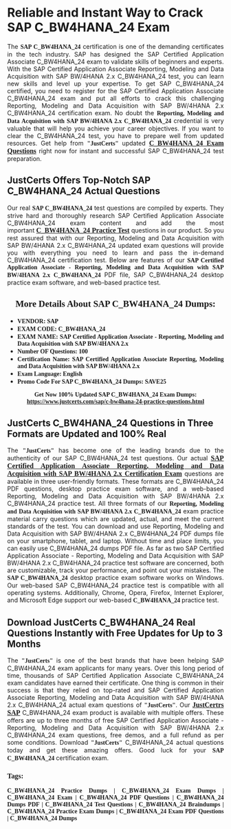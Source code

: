 <h1><strong>Reliable and Instant Way to Crack SAP C_BW4HANA_24 Exam</strong></h1>

<p style="text-align: justify;">The <span style="font-family:Georgia,serif;"><strong>SAP C_BW4HANA_24</strong></span> certification is one of the demanding certificates in the tech industry. SAP has designed the SAP Certified Application Associate C_BW4HANA_24 exam to validate skills of beginners and experts. With the SAP Certified Application Associate Reporting, Modeling and Data Acquisition with SAP BW/4HANA 2.x C_BW4HANA_24 test, you can learn new skills and level up your expertise. To get SAP C_BW4HANA_24 certified, you need to register for the SAP Certified Application Associate C_BW4HANA_24 exam and put all efforts to crack this challenging Reporting, Modeling and Data Acquisition with SAP BW/4HANA 2.x C_BW4HANA_24 certification exam. No doubt the <span style="font-family:Georgia,serif;"><strong>Reporting, Modeling and Data Acquisition with SAP BW/4HANA 2.x C_BW4HANA_24</strong></span> credential is very valuable that will help you achieve your career objectives. If you want to clear the C_BW4HANA_24 test, you have to prepare well from updated resources. Get help from <span style="font-size:14px;"><span style="font-family:Georgia,serif;"><strong>"JustCerts"</strong></span></span> updated <a href="https://www.justcerts.com/sap/c-bw4hana-24-practice-questions.html"><span style="font-size:16px;"><span style="font-family:Georgia,serif;"><strong>C_BW4HANA_24 Exam Questions</strong></span></span></a> right now for instant and successful SAP C_BW4HANA_24 test preparation.</p>

<h2><strong>JustCerts Offers Top-Notch SAP C_BW4HANA_24 Actual Questions </strong></h2>

<p style="text-align: justify;">Our real <span style="font-family:Georgia,serif;"><strong>SAP C_BW4HANA_24</strong></span> test questions are compiled by experts. They strive hard and thoroughly research SAP Certified Application Associate C_BW4HANA_24 exam content and add the most important <a href="https://www.justcerts.com/sap/c-bw4hana-24-practice-questions.html"><span style="font-size:16px;"><span style="font-family:Georgia,serif;"><strong>C_BW4HANA_24 Practice Test</strong></span></span></a> questions in our product. So you rest assured that with our Reporting, Modeling and Data Acquisition with SAP BW/4HANA 2.x C_BW4HANA_24 updated exam questions will provide you with everything you need to learn and pass the in-demand C_BW4HANA_24 certification test. Below are features of our <span style="font-family:Georgia,serif;"><strong>SAP Certified Application Associate - Reporting, Modeling and Data Acquisition with SAP BW/4HANA 2.x C_BW4HANA_24</strong></span> PDF file, SAP C_BW4HANA_24 desktop practice exam software, and web-based practice test.</p>

<h2 style="text-align: center;"><strong><span style="font-family:Georgia,serif;">More Details About SAP C_BW4HANA_24 Dumps:</span></strong></h2>

<ul>
	<li style="text-align: justify;"><span style="font-size:14px;"><span style="font-family:Georgia,serif;"><strong>VENDOR: SAP</strong></span></span></li>
	<li style="text-align: justify;"><span style="font-size:14px;"><span style="font-family:Georgia,serif;"><strong>EXAM CODE: C_BW4HANA_24</strong></span></span></li>
	<li style="text-align: justify;"><span style="font-size:14px;"><span style="font-family:Georgia,serif;"><strong>EXAM NAME: SAP Certified Application Associate - Reporting, Modeling and Data Acquisition with SAP BW/4HANA 2.x</strong></span></span></li>
	<li style="text-align: justify;"><span style="font-size:14px;"><span style="font-family:Georgia,serif;"><strong>Number OF Questions: 100</strong></span></span></li>
	<li style="text-align: justify;"><span style="font-size:14px;"><span style="font-family:Georgia,serif;"><strong>Certification Name: SAP Certified Application Associate Reporting, Modeling and Data Acquisition with SAP BW/4HANA 2.x</strong></span></span></li>
	<li style="text-align: justify;"><span style="font-size:14px;"><span style="font-family:Georgia,serif;"><strong>Exam Language: English</strong></span></span></li>
	<li style="text-align: justify;"><span style="font-size:14px;"><span style="font-family:Georgia,serif;"><strong>Promo Code For SAP C_BW4HANA_24 Dumps: SAVE25</strong></span></span></li>
</ul>

<p style="text-align: center;"><strong><span style="font-family:Georgia,serif;"><span style="font-size:14px;">Get Now 100% Updated SAP C_BW4HANA_24 Exam Dumps:</span> <a href="https://www.justcerts.com/sap/c-bw4hana-24-practice-questions.html">https://www.justcerts.com/sap/c-bw4hana-24-practice-questions.html</a></span></strong></p>

<h2><strong>JustCerts C_BW4HANA_24 Questions in Three Formats are Updated and 100% Real</strong></h2>

<p style="text-align: justify;">The <span style="font-size:14px;"><span style="font-family:Georgia,serif;"><strong>"JustCerts"</strong></span></span> has become one of the leading brands due to the authenticity of our SAP C_BW4HANA_24 test questions. Our actual <a href="https://www.justcerts.com/sap/sap-certified-application-associate-certification-exams.html"><span style="font-size:16px;"><span style="font-family:Georgia,serif;"><strong>SAP Certified Application Associate Reporting, Modeling and Data Acquisition with SAP BW/4HANA 2.x Certification Exam</strong></span></span></a> questions are available in three user-friendly formats. These formats are C_BW4HANA_24 PDF questions, desktop practice exam software, and a web-based Reporting, Modeling and Data Acquisition with SAP BW/4HANA 2.x C_BW4HANA_24 practice test. All three formats of our <strong><span style="font-family:Georgia,serif;">Reporting, Modeling and Data Acquisition with SAP BW/4HANA 2.x C_BW4HANA_24</span></strong> exam practice material carry questions which are updated, actual, and meet the current standards of the test. You can download and use Reporting, Modeling and Data Acquisition with SAP BW/4HANA 2.x C_BW4HANA_24 PDF dumps file on your smartphone, tablet, and laptop. Without time and place limits, you can easily use C_BW4HANA_24 dumps PDF file. As far as two SAP Certified Application Associate - Reporting, Modeling and Data Acquisition with SAP BW/4HANA 2.x C_BW4HANA_24 practice test software are concerned, both are customizable, track your performance, and point out your mistakes. The <span style="font-family:Georgia,serif;"><strong>SAP C_BW4HANA_24</strong></span> desktop practice exam software works on Windows. Our web-based SAP C_BW4HANA_24 practice test is compatible with all operating systems. Additionally, Chrome, Opera, Firefox, Internet Explorer, and Microsoft Edge support our web-based <span style="font-family:Georgia,serif;"><strong>C_BW4HANA_24 </strong></span> practice test.</p>

<h2><strong>Download JustCerts C_BW4HANA_24 Real Questions Instantly with Free Updates for Up to 3 Months</strong></h2>

<p style="text-align: justify;">The <span style="font-family:Georgia,serif;"><span style="font-size:14px;"><strong>"JustCerts"</strong></span></span> is one of the best brands that have been helping SAP C_BW4HANA_24 exam applicants for many years. Over this long period of time, thousands of SAP Certified Application Associate C_BW4HANA_24 exam candidates have earned their certificate. One thing is common in their success is that they relied on top-rated and SAP Certified Application Associate Reporting, Modeling and Data Acquisition with SAP BW/4HANA 2.x C_BW4HANA_24 actual exam questions of <span style="font-family:Georgia,serif;"><span style="font-size:14px;"><strong>"JustCerts"</strong></span></span>. Our <a href="https://www.justcerts.com/sap-certification-exams.html"><span style="font-size:16px;"><span style="font-family:Georgia,serif;"><strong>JustCertrs SAP</strong></span></span></a> C_BW4HANA_24 exam product is available with multiple offers. These offers are up to three months of free SAP Certified Application Associate - Reporting, Modeling and Data Acquisition with SAP BW/4HANA 2.x C_BW4HANA_24 exam questions, free demos, and a full refund as per some conditions. Download <span style="font-family:Georgia,serif;"><span style="font-size:14px;"><strong>"JustCerts"</strong></span></span> C_BW4HANA_24 actual questions today and get these amazing offers. Good luck for your <span style="font-family:Georgia,serif;"><strong>SAP C_BW4HANA_24</strong></span> certification exam.</p>

<h3 style="text-align: justify;"><span style="font-family:Georgia,serif;"><strong>Tags:</strong></span></h3>

<p style="text-align: justify;"><span style="font-family:Georgia,serif;"><strong>C_BW4HANA_24 Practice Dumps | C_BW4HANA_24 Exam Dumps | C_BW4HANA_24 Exam | C_BW4HANA_24 PDF Questions | C_BW4HANA_24 Dumps PDF | C_BW4HANA_24 Test Questions | C_BW4HANA_24 Braindumps | C_BW4HANA_24 Practice Exam Dumps | C_BW4HANA_24 Exam PDF Questions | C_BW4HANA_24 Dumps</strong></span></p>
